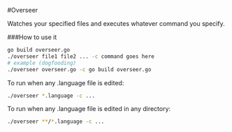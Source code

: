 
#Overseer

Watches your specified files and executes whatever command you specify.


###How to use it

```bash
go build overseer.go
./overseer file1 file2 ... -c command goes here
# example (dogfooding)
./overseer overseer.go -c go build overseer.go
```

To run when any .language file is edited:

```bash
./overseer *.language -c ...
```

To run when any .language file is edited in any directory:

```bash
./overseer **/*.language -c ...
```

